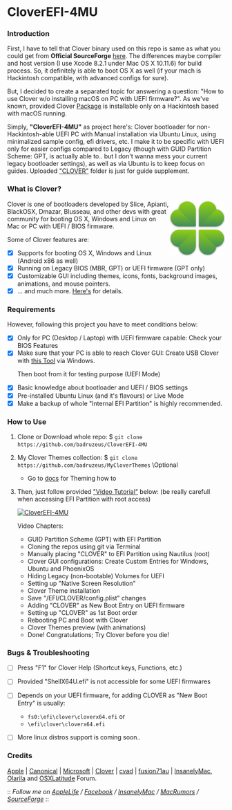 # CloverEFI-4MU
### Introduction 
First, I have to tell that Clover binary used on this repo is same as what you could get from <b>Official SourceForge</b> [here](https://sourceforge.net/projects/cloverefiboot/files/Bootable_ISO/). The differences maybe compiler and host version (I use Xcode 8.2.1 under Mac OS X 10.11.6) for build process. So, it definitely is able to boot OS X as well (if your mach is Hackintosh compatible, with advanced configs for sure).
 
But, I decided to create a separated topic for answering a question: "How to use Clover w/o installing macOS on PC with UEFI firmware?". As we've known, provided Clover [Package](https://en.wikipedia.org/wiki/.pkg) is installable only on a Hackintosh based with macOS running.
 
Simply, <b>"CloverEFI-4MU"</b> as project here's: Clover bootloader for non-Hackintosh-able UEFI PC with Manual installation via Ubuntu Linux, using minimalized sample config, efi drivers, etc. I make it to be specific with UEFI only for easier configs compared to Legacy (though with GUID Partition Scheme: GPT, is actually able to.. but I don't wanna mess your current legacy bootloader settings), as well as via Ubuntu is to keep focus on guides. Uploaded ["CLOVER"](https://github.com/badruzeus/CloverEFI-4MU/CLOVER) folder is just for guide supplement.

### What is Clover?
<img src="/img/CloverEFI-Bootloader.png?raw=true" alt="Clover EFI Bootloader" align="right">

Clover is one of bootloaders developed by Slice, Apianti, BlackOSX, Dmazar, Blusseau, and other devs with great community for booting OS X, Windows and Linux on Mac or PC with UEFI / BIOS firmware.
 
Some of Clover features are:
- [x] Supports for booting OS X, Windows and Linux (Android x86 as well)
- [x] Running on Legacy BIOS (MBR, GPT) or UEFI firmware (GPT only)
- [x] Customizable GUI including themes, icons, fonts, background images, animations, and mouse pointers.
- [x] ... and much more. [Here's](https://sourceforge.net/projects/cloverefiboot/) for details.
 
### Requirements
However, following this project you have to meet conditions below:
- [x] Only for PC (Desktop / Laptop) with UEFI firmware capable: Check your BIOS Features
- [x] Make sure that your PC is able to reach Clover GUI:
      Create USB Clover with [this Tool](http://cvad-mac.narod.ru/index/bootdiskutility_exe/0-5) via Windows.
      <p>Then boot from it for testing purpose (UEFI Mode)
- [x] Basic knowledge about bootloader and UEFI / BIOS settings
- [x] Pre-installed Ubuntu Linux (and it's flavours) or Live Mode
- [x] Make a backup of whole "Internal EFI Partition" is highly recommended.

### How to Use
1. Clone or Download whole repo: $ `git clone https://github.com/badruzeus/CloverEFI-4MU`
2. My Clover Themes collection: $ `git clone https://github.com/badruzeus/MyCloverThemes` \\Optional
   - Go to [docs](https://github.com/badruzeus/CloverEFI-4MU/blob/master/docs/How-to-use-Clover-Themes.txt) for Theming how to
3. Then, just follow provided ["Video Tutorial"](https://youtu.be/YPWWinxwOcY) below: (be really carefull when accessing EFI Partition with root access)
 
   [![CloverEFI-4MU](https://github.com/badruzeus/CloverEFI-4MU/raw/master/img/CloverEFI-4MU.png)](https://youtu.be/YPWWinxwOcY)

   Video Chapters:
   - GUID Partition Scheme (GPT) with EFI Partition
   - Cloning the repos using git via Terminal
   - Manually placing "CLOVER" to EFI Partition using Nautilus (root)
   - Clover GUI configurations: Create Custom Entries for Windows, Ubuntu and PhoenixOS
   - Hiding Legacy (non-bootable) Volumes for UEFI
   - Setting up "Native Screen Resolution"
   - Clover Theme installation
   - Save "/EFI/CLOVER/config.plist" changes
   - Adding "CLOVER" as New Boot Entry on UEFI firmware
   - Setting up "CLOVER" as 1st Boot order
   - Rebooting PC and Boot with Clover
   - Clover Themes preview (with animations)
   - Done! Congratulations; Try Clover before you die! 
 
### Bugs & Troubleshooting
- [ ] Press "F1" for Clover Help (Shortcut keys, Functions, etc.)
- [ ] Provided "ShellX64U.efi" is not accessible for some UEFI firmwares
- [ ] Depends on your UEFI firmware, for adding CLOVER as "New Boot Entry" is usually:
   - `fs0:\efi\clover\cloverx64.efi` or
   - `\efi\clover\cloverx64.efi`
- [ ] More linux distros support is coming soon..
 
 
### Credits
[Apple](https://www.apple.com) | [Canonical](https://www.ubuntu.com) | [Microsoft](https://www.microsoft.com/en-us/windows) | [Clover](https://sourceforge.net/projects/cloverefiboot) | [cvad](http://cvad-mac.narod.ru/index/bootdiskutility_exe/0-5) | [fusion71au](http://www.insanelymac.com/forum/topic/310038-manually-install-clover-and-configure-boot-priority-with-easyuefi-in-windows/#entry2200235) | [InsanelyMac](https://www.insanelymac.com/forum), [Olarila](http://olarila.com/forum) and [OSXLatitude](https://osxlatitude.com/forums) Forum.

 
:: <i>Follow me on [AppleLife](https://www.applelife.ru/members/badruzeus.112558/) / [Facebook](https://fb.com/badruzeus) / [InsanelyMac](https://www.insanelymac.com/forum/profile/826765-badruzeus) / [MacRumors](https://forums.macrumors.com/members/badruzeus.1133819/) / [SourceForge](https://sourceforge.net/u/badruzeus/profile)</i> ::